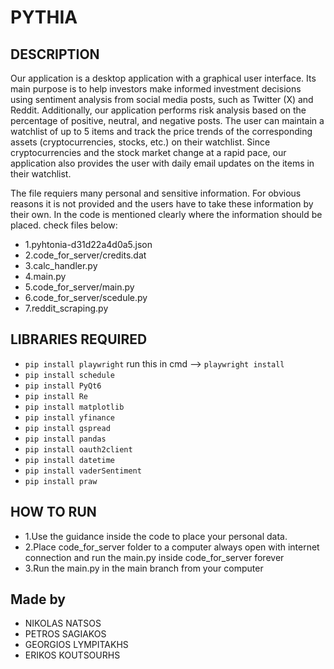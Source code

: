 # PYTHIA

## DESCRIPTION
Our application is a desktop application with a graphical user interface. Its main purpose is to help investors make informed investment decisions using sentiment analysis from social media posts, such as Twitter (X) and Reddit. Additionally, our application performs risk analysis based on the percentage of positive, neutral, and negative posts. The user can maintain a watchlist of up to 5 items and track the price trends of the corresponding assets (cryptocurrencies, stocks, etc.) on their watchlist. Since cryptocurrencies and the stock market change at a rapid pace, our application also provides the user with daily email updates on the items in their watchlist.

The file requiers many personal and sensitive information. For obvious reasons it is not provided 
and the users have to take these information by their own. In the code is mentioned clearly where the information should be placed.
check files below:
  - 1.pyhtonia-d31d22a4d0a5.json
  - 2.code_for_server/credits.dat
  - 3.calc_handler.py
  - 4.main.py
  - 5.code_for_server/main.py
  - 6.code_for_server/scedule.py
  - 7.reddit_scraping.py

## LIBRARIES REQUIRED
- `pip install playwright`
run this in cmd --> `playwright install`
- `pip install schedule`
- `pip install PyQt6`
- `pip install Re`
- `pip install matplotlib`
- `pip install yfinance`
- `pip install gspread`
- `pip install pandas`
- `pip install oauth2client`
- `pip install datetime`
- `pip install vaderSentiment`
- `pip install praw`

## HOW TO RUN
- 1.Use the guidance inside the code to place your personal data.
- 2.Place code_for_server folder to a computer always open with internet connection and run the main.py inside code_for_server forever
- 3.Run the main.py in the main branch from your computer


## Made by
- NIKOLAS NATSOS
- PETROS SAGIAKOS
- GEORGIOS LYMPITAKHS
- ERIKOS KOUTSOURHS


